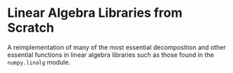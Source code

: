 # Linear Algebra Libraries from Scratch

A reimplementation of many of the most essential decomposition and other essential functions in linear algebra libraries such as those found in the `numpy.linalg` module.